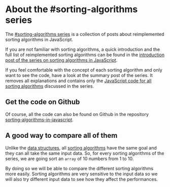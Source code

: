 # About the #sorting-algorithms series

The [#sorting-algorithms series](/category/sorting-algorithms-in-javascript) is a collection of posts about reimplemented sorting algorithms in JavaScript.

If you are not familiar with sorting algorithms, a quick introduction and the full list of reimplemented sorting algorithms can be found in the [introduction post of the series on sorting algorithms in JavaScript](/sorting-algorithms-in-javascript/sorting-algorithms-in-javascript).

If you feel comfortable with the concept of each sorting algorithm and only want to see the code, have a look at the summary post of the series. It removes all explanations and contains only the [JavaScript code for all sorting algorithms](/sorting-algorithms-in-javascript/sorting-algorithms-in-javascript-all-the-code) discussed in the series.

## Get the code on Github

Of course, all the code can also be found on Github in the repository [sorting-algorithms-in-javascript](https://github.com/benoitvallon/computer-science-in-javascript/tree/master/sorting-algorithms-in-javascript).

## A good way to compare all of them

Unlike the [data structures](/data-structures-in-javascript/data-structures-in-javascript/), all [sorting algorithms](/sorting-algorithms-in-javascript/sorting-algorithms-in-javascript) have the same goal and they can all take the same input data. So, for every sorting algorithms of the series, we are going sort an `array` of 10 numbers from 1 to 10.

By doing so we will be able to compare the different sorting algorithms more easily. Sorting algorithms are very sensitive to the input data so we will also try different input data to see how they affect the performances.
